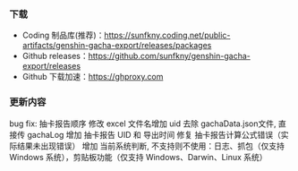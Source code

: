 ### 下载
 - Coding 制品库(推荐)：https://sunfkny.coding.net/public-artifacts/genshin-gacha-export/releases/packages
 - Github releases：https://github.com/sunfkny/genshin-gacha-export/releases
 - Github 下载加速：https://ghproxy.com

### 更新内容
bug fix: 抽卡报告顺序
修改 excel 文件名增加 uid
去除 gachaData.json文件, 直接传 gachaLog
增加 抽卡报告 UID 和 导出时间
修复 抽卡报告计算公式错误（实际结果未出现错误）
增加 当前系统判断, 不支持则不使用：日志、抓包（仅支持 Windows 系统），剪贴板功能（仅支持 Windows、Darwin、Linux 系统）